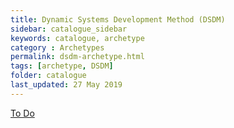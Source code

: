 ```yaml
---
title: Dynamic Systems Development Method (DSDM)
sidebar: catalogue_sidebar
keywords: catalogue, archetype
category : Archetypes
permalink: dsdm-archetype.html
tags: [archetype, DSDM]
folder: catalogue
last_updated: 27 May 2019
---
```


[To Do](todo)
